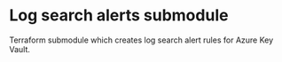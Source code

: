 # Log search alerts submodule

Terraform submodule which creates log search alert rules for Azure Key Vault.
